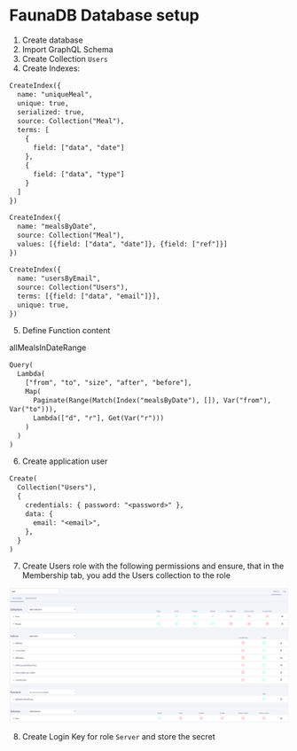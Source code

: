 # FaunaDB Database setup

1. Create database
2. Import GraphQL Schema
3. Create Collection `Users`
4. Create Indexes:

```
CreateIndex({
  name: "uniqueMeal",
  unique: true,
  serialized: true,
  source: Collection("Meal"),
  terms: [
    {
      field: ["data", "date"]
    },
    {
      field: ["data", "type"]
    }
  ]
})
```

```
CreateIndex({
  name: "mealsByDate",
  source: Collection("Meal"),
  values: [{field: ["data", "date"]}, {field: ["ref"]}]
})
```

```
CreateIndex({
  name: "usersByEmail",
  source: Collection("Users"),
  terms: [{field: ["data", "email"]}],
  unique: true,
})
```

5. Define Function content

allMealsInDateRange

```
Query(
  Lambda(
    ["from", "to", "size", "after", "before"],
    Map(
      Paginate(Range(Match(Index("mealsByDate"), []), Var("from"), Var("to"))),
      Lambda(["d", "r"], Get(Var("r")))
    )
  )
)
```

6. Create application user

```
Create(
  Collection("Users"),
  {
    credentials: { password: "<password>" },
    data: {
      email: "<email>",
    },
  }
)
```

7. Create Users role with the following permissions and ensure, that in the Membership tab, you add the Users collection to the role

![Users Role Permissions](users-role.png)

8. Create Login Key for role `Server` and store the secret

